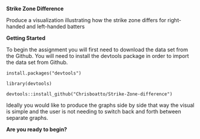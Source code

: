**Strike Zone Difference**



Produce a visualization illustrating how the strike zone differs for right-handed and left-handed batters



**Getting Started**



To begin the assignment you will first need to download the data set from the Github. You will need to install the devtools package in order to import the data set from Github. 

`install.packages("devtools")`

`library(devtools)`

`devtools::install_github("Chrisboatto/Strike-Zone-difference")`



Ideally you would like to produce the graphs side by side that way the visual is simple and the user is not needing to switch back and forth between separate graphs.



**Are you ready to begin?**

